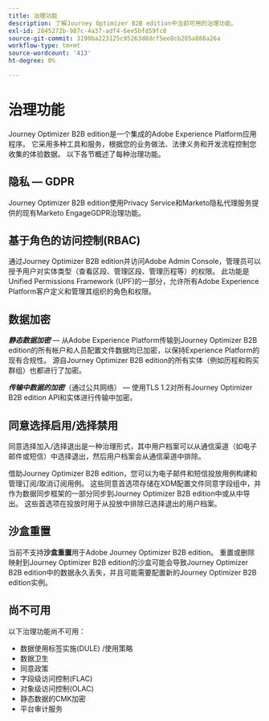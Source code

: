 ```yaml
---
title: 治理功能
description: 了解Journey Optimizer B2B edition中当前可用的治理功能。
exl-id: 2845272b-987c-4a37-adf4-6ee5bfd59fc0
source-git-commit: 3198ba223125c95263d8dcf5ee8cb285a888a26a
workflow-type: tm+mt
source-wordcount: '413'
ht-degree: 0%

---
```


# 治理功能

Journey Optimizer B2B edition是一个集成的Adobe Experience Platform应用程序。 它采用多种工具和服务，根据您的业务做法、法律义务和开发流程控制您收集的体验数据。 以下各节概述了每种治理功能。

## 隐私 — GDPR

Journey Optimizer B2B edition使用Privacy Service和Marketo隐私代理服务提供的现有Marketo EngageGDPR治理功能。

## 基于角色的访问控制(RBAC)

通过Journey Optimizer B2B edition并访问Adobe Admin Console，管理员可以授予用户对实体类型（查看区段、管理区段、管理历程等）的权限。 此功能是Unified Permissions Framework (UPF)的一部分，允许所有Adobe Experience Platform客户定义和管理其组织的角色和权限。

## 数据加密

**_静态数据加密_** — 从Adobe Experience Platform传输到Journey Optimizer B2B edition的所有帐户和人员配置文件数据均已加密，以保持Experience Platform的现有合规性。 源自Journey Optimizer B2B edition的所有实体（例如历程和购买群组）也都进行了加密。

**_传输中数据的加密_**（通过公共网络） — 使用TLS 1.2对所有Journey Optimizer B2B edition API和实体进行传输中加密。

## 同意选择启用/选择禁用

同意选择加入/选择退出是一种治理形式，其中用户档案可以从通信渠道（如电子邮件或短信）中选择退出，然后用户档案会从通信渠道中排除。

借助Journey Optimizer B2B edition，您可以为电子邮件和短信投放用例构建和管理订阅/取消订阅用例。 这些同意首选项存储在XDM配置文件同意字段组中，并作为数据同步框架的一部分同步到Journey Optimizer B2B edition中或从中导出。 这些首选项在投放时用于从投放中排除已选择退出的用户档案。

## 沙盒重置

当前不支持&#x200B;**沙盒重置**&#x200B;用于Adobe Journey Optimizer B2B edition。 重置或删除映射到Journey Optimizer B2B edition的沙盒可能会导致Journey Optimizer B2B edition中的数据永久丢失，并且可能需要配置新的Journey Optimizer B2B edition实例。

## 尚不可用

以下治理功能尚不可用：

* 数据使用标签实施(DULE) /使用策略
* 数据卫生
* 同意政策
* 字段级访问控制(FLAC)
* 对象级访问控制(OLAC)
* 静态数据的CMK加密
* 平台审计服务
